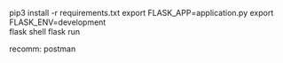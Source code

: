pip3 install -r requirements.txt
export FLASK_APP=application.py
export FLASK_ENV=development  
flask shell
flask run

recomm: postman
